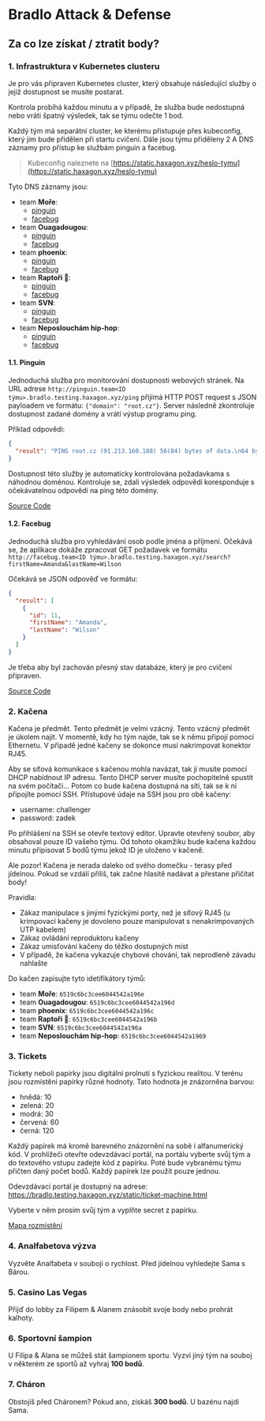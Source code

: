 # Bradlo Attack & Defense

## Za co lze získat / ztratit body?

### 1. Infrastruktura v Kubernetes clusteru

Je pro vás připraven Kubernetes cluster, který obsahuje následující služby o jejiž dostupnost se musíte postarat.

Kontrola probíhá každou minutu a v případě, že služba bude nedostupná nebo vráti špatný výsledek, tak se týmu odečte 1
bod.

Každý tým má separátní cluster, ke kterému přistupuje přes kubeconfig, který jim bude přidělen při startu cvičení. Dále
jsou týmu přiděleny 2 A DNS záznamy pro přístup ke službám pinguin a facebug.

> Kubeconfig naleznete na [https://static.haxagon.xyz/heslo-tymu](https://static.haxagon.xyz/heslo-tymu)


Tyto DNS záznamy jsou:

- team **Moře**:
    - [pinguin](http://pinguin.team1.bradlo.testing.haxagon.xyz)
    - [facebug](http://facebug.team1.bradlo.testing.haxagon.xyz)
- team **Ouagadougou**:
    - [pinguin](http://pinguin.team2.bradlo.testing.haxagon.xyz)
    - [facebug](http://facebug.team2.bradlo.testing.haxagon.xyz)
- team **phoenix**:
    - [pinguin](http://pinguin.team3.bradlo.testing.haxagon.xyz)
    - [facebug](http://facebug.team3.bradlo.testing.haxagon.xyz)
- team **Raptoři 🦖**:
    - [pinguin](http://pinguin.team4.bradlo.testing.haxagon.xyz)
    - [facebug](http://facebug.team4.bradlo.testing.haxagon.xyz)
- team **SVN**:
    - [pinguin](http://pinguin.team5.bradlo.testing.haxagon.xyz)
    - [facebug](http://facebug.team5.bradlo.testing.haxagon.xyz)
- team **Neposlouchám hip-hop**:
    - [pinguin](http://pinguin.team6.bradlo.testing.haxagon.xyz)
    - [facebug](http://facebug.team6.bradlo.testing.haxagon.xyz)

#### 1.1. Pinguin

Jednoduchá služba pro monitorování dostupnosti webových stránek.
Na URL adrese `http://pinguin.team<ID týmu>.bradlo.testing.haxagon.xyz/ping` přijímá HTTP POST request s JSON payloadem
ve formátu: `{"domain": "root.cz"}`. Server následně zkontroluje dostupnost zadané domény a vrátí výstup programu ping.

Příklad odpovědi:

```json
{
  "result": "PING root.cz (91.213.160.188) 56(84) bytes of data.\n64 bytes from 91.213.160.188 (91.213.160.188): icmp_seq=1 ttl=54 time=14.6 ms\n\n--- root.cz ping statistics ---\n1 packets transmitted, 1 received, 0% packet loss, time 0ms\nrtt min/avg/max/mdev = 14.615/14.615/14.615/0.000 ms\n"
}
```

Dostupnost této služby je automaticky kontrolována požadavkama s náhodnou doménou. Kontroluje se, zdali výsledek
odpovědi
koresponduje s očekávatelnou odpovědí na ping této domény.

[Source Code](https://github.com/david-sykora/pinguin)

#### 1.2. Facebug

Jednoduchá služba pro vyhledávání osob podle jména a příjmení. Očekává se, že aplikace dokáže zpracovat GET požadavek
ve formátu `http://facebug.team<ID týmu>.bradlo.testing.haxagon.xyz/search?firstName=Amanda&lastName=Wilson`

Očekává se JSON odpověď ve formátu:

```json
{
  "result": [
    {
      "id": 11,
      "firstName": "Amanda",
      "lastName": "Wilson"
    }
  ]
}
```

Je třeba aby byl zachován přesný stav databáze, který je pro cvičení připraven.

[Source Code](https://github.com/david-sykora/facebug)

### 2. Kačena

Kačena je předmět. Tento předmět je velmi vzácný. Tento vzácný předmět je úkolem najít. V momentě, kdy ho tým najde, tak
se k němu připojí pomocí Ethernetu. V případě jedné kačeny se dokonce musí nakrimpovat konektor RJ45.

Aby se síťová komunikace s kačenou mohla navázat, tak jí musíte pomocí DHCP nabídnout IP adresu. Tento DHCP server
musíte pochopitelně spustit na svém počítači... Potom co bude kačena dostupná na síti, tak se k ní připojíte pomocí SSH.
Přístupové údaje na SSH jsou pro obě kačeny:

- username: challenger
- password: zadek

Po přihlášení na SSH se otevře textový editor. Upravte otevřený soubor, aby obsahoval pouze ID vašeho týmu. Od tohoto
okamžiku bude kačena každou minutu připisovat 5 bodů týmu jekož ID je uloženo v kačeně.

Ale pozor! Kačena je nerada daleko od svého domečku - terasy před jídelnou. Pokud se vzdálí příliš, tak začne hlasitě
nadávat a přestane přičítat body!

Pravidla:

- Zákaz manipulace s jinými fyzickými porty, než je síťový RJ45 (u krimpovací kačeny je dovoleno pouze manipulovat s
  nenakrimpovaných UTP kabelem)
- Zákaz ovládání reproduktoru kačeny
- Zákaz umisťování kačeny do těžko dostupných míst
- V případě, že kačena vykazuje chybové chování, tak neprodleně závadu nahlašte

Do kačen zapisujte tyto idetifikátory týmů:
- team **Moře**: `6519c6bc3cee6044542a196e`
- team **Ouagadougou**: `6519c6bc3cee6044542a196d`
- team **phoenix**: `6519c6bc3cee6044542a196c`
- team **Raptoři 🦖**: `6519c6bc3cee6044542a196b`
- team **SVN**: `6519c6bc3cee6044542a196a`
- team **Neposlouchám hip-hop**: `6519c6bc3cee6044542a1969`

### 3. Tickets

Tickety neboli papirky jsou digitální prolnutí s fyzickou realitou.
V terénu jsou rozmístěni papírky různé hodnoty. Tato hodnota je znázorněna barvou:

- hnědá: 10
- zelená: 20
- modrá: 30
- červená: 60
- černá: 120

Každý papírek má kromě barevného znázornění na sobě i alfanumerický kód. V prohlížeči otevřte odevzdávací portál, na
portálu vyberte svůj tým a do textového vstupu zadejte kód z papírku. Poté bude vybranému týmu přičten daný počet bodů.
Každý papírek lze použít pouze jednou.

Odevzdávací portál je dostupný na adrese: https://bradlo.testing.haxagon.xyz/static/ticket-machine.html

Vyberte v něm prosím svůj tým a vyplňte secret z papírku.

[Mapa rozmístění](https://static.haxagon.xyz/map.png)

### 4. Analfabetova výzva

Vyzvěte Analfabeta v souboji o rychlost. Před jídelnou vyhledejte Sama s Bárou.

### 5. Casino Las Vegas

Přijď do lobby za Filipem & Alanem znásobit svoje body nebo prohrát kalhoty.

### 6. Sportovní šampion

U Filipa & Alana se můžeš stát šampionem sportu. Vyzvi jiný tým na souboj v některém ze sportů až vyhraj **100 bodů**.

### 7. Cháron

Obstojíš před Cháronem? Pokud ano, získáš **300 bodů**. U bazénu najdi Sama.
